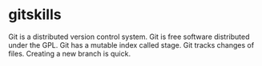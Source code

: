# gitskills
Git is a distributed version control system.
Git is free software distributed under the GPL.
Git has a mutable index called stage.
Git tracks changes of files.
Creating a new branch is quick.